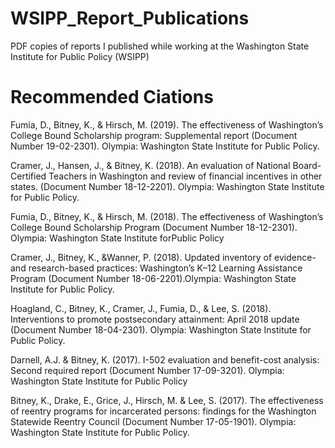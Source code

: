 # WSIPP_Report_Publications
PDF copies of reports I published while working at the Washington State Institute for Public Policy (WSIPP)

# Recommended Ciations
Fumia, D., Bitney, K., & Hirsch, M. (2019). The effectiveness of Washington’s College Bound Scholarship program: Supplemental report (Document Number 19-02-2301). Olympia: Washington State Institute for Public Policy.

Cramer, J., Hansen, J., & Bitney, K. (2018). An evaluation of National Board-Certified Teachers in Washington and review of financial incentives in other states. (Document Number 18-12-2201). Olympia: Washington State Institute for Public Policy.

Fumia, D., Bitney, K., & Hirsch, M. (2018). The effectiveness of Washington’s College Bound Scholarship Program (Document Number 18-12-2301). Olympia: Washington State Institute forPublic Policy

Cramer, J., Bitney, K., &Wanner, P. (2018). Updated inventory of evidence-and research-based practices: Washington’s K–12 Learning Assistance Program (Document Number 18-06-2201).Olympia: Washington State Institute for Public Policy.

Hoagland, C., Bitney, K., Cramer, J., Fumia, D., & Lee, S. (2018). Interventions to promote postsecondary attainment: April 2018 update (Document Number 18-04-2301). Olympia: Washington State Institute for Public Policy.

Darnell, A.J. & Bitney, K. (2017). I-502 evaluation and benefit-cost analysis: Second required report (Document Number 17-09-3201). Olympia: Washington State Institute for Public Policy

Bitney, K., Drake, E., Grice, J., Hirsch, M. & Lee, S. (2017). The effectiveness of reentry programs for incarcerated persons: findings for the Washington Statewide Reentry Council (Document Number 17-05-1901). Olympia: Washington State Institute for Public Policy.
